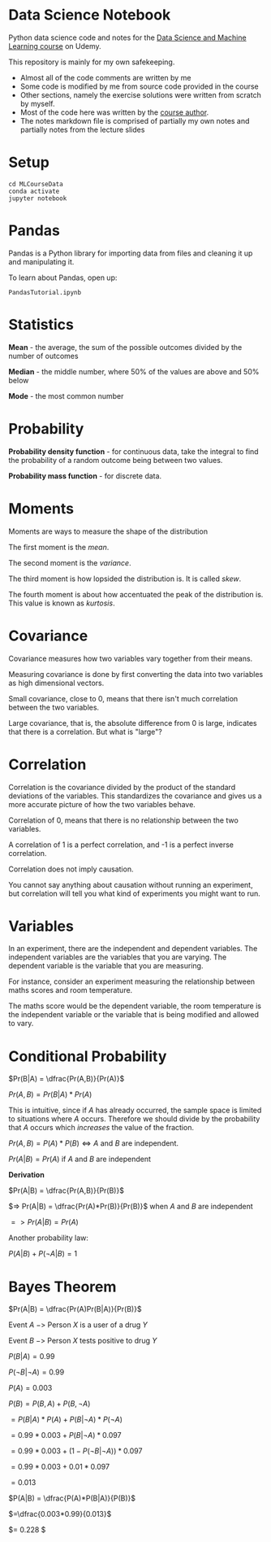 # Data Science Notebook

Python data science code and notes for the [Data Science and Machine Learning course](https://www.udemy.com/course/data-science-and-machine-learning-with-python-hands-on/) on Udemy.

This repository is mainly for my own safekeeping.

- Almost all of the code comments are written by me
- Some code is modified by me from source code provided in the course
- Other sections, namely the exercise solutions were written from scratch by myself.
- Most of the code here was written by the [course author](https://www.udemy.com/user/frank-kane-2/).
- The notes markdown file is comprised of partially my own notes and partially notes from the lecture slides

Setup
=
```
cd MLCourseData
conda activate
jupyter notebook
```


Pandas
=
Pandas is a Python library for importing data from files and cleaning it up and manipulating it.

To learn about Pandas, open up:

```PandasTutorial.ipynb```


Statistics
=

**Mean** - the average, the sum of the possible outcomes divided by the number of outcomes

**Median** - the middle number, where 50% of the values are above and 50% below

**Mode** - the most common number

Probability
=

**Probability density function** - for continuous data, take the integral to find the probability of a random outcome being between two values.

**Probability mass function** - for discrete data.


Moments
=
Moments are ways to measure the shape of the distribution

The first moment is the *mean*.

The second moment is the *variance*.

The third moment is how lopsided the distribution is. It is called *skew*. 

The fourth moment is about how accentuated the peak of the distribution is. This value is known as *kurtosis*.

Covariance
=

Covariance measures how two variables vary together from their means.

Measuring covariance is done by first converting the data into two variables as high dimensional vectors.

Small covariance, close to 0, means that there isn't much correlation between the two variables.

Large covariance, that is, the absolute difference from 0 is large, indicates that there is a correlation. But what is "large"?

Correlation
=

Correlation is the covariance divided by the product of the standard deviations of the variables. This standardizes the covariance and gives us a more accurate picture of how the two variables behave. 

Correlation of 0, means that there is no relationship between the two variables.

A correlation of 1 is a perfect correlation, and -1 is a perfect inverse correlation. 

Correlation does not imply causation.

You cannot say anything about causation without running an experiment, but correlation will tell you what kind of experiments you might want to run.


Variables
=

In an experiment, there are the independent and dependent variables. The independent variables are the variables that you are varying. The dependent variable is the variable that you are measuring.

For instance, consider an experiment measuring the relationship between maths scores and room temperature.

The maths score would be the dependent variable, the room temperature is the independent variable or the variable that is being modified and allowed to vary. 

Conditional Probability
=

$Pr(B|A) = \dfrac{Pr(A,B)}{Pr(A)}$

$Pr(A,B) = Pr(B|A)*Pr(A)$

This is intuitive, since if $A$ has already occurred, the sample space is limited to situations where $A$ occurs. Therefore we should divide by the probability that $A$ occurs which *increases* the value of the fraction.

$Pr(A,B) = P(A)*P(B) \Longleftrightarrow A$ and $B$ are independent.

$Pr(A|B) = Pr(A)$ if $A$ and $B$ are independent

**Derivation**

$Pr(A|B) = \dfrac{Pr(A,B)}{Pr(B)}$

$=> Pr(A|B) = \dfrac{Pr(A)*Pr(B)}{Pr(B)}$ when $A$ and $B$ are independent

$=> Pr(A|B) = Pr(A)$

Another probability law:

$P(A|B) + P(¬A|B) = 1$

Bayes Theorem
=

$Pr(A|B) = \dfrac{Pr(A)Pr(B|A)}{Pr(B)}$

Event $A$ $->$ Person $X$ is a user of a drug $Y$

Event $B$ $->$ Person $X$ tests positive to drug $Y$

$P(B|A) = 0.99$

$P(¬B|¬A) = 0.99$

$P(A) = 0.003$

$P(B) = P(B,A) + P(B, ¬A)$

$= P(B|A)*P(A) + P(B|¬A)*P(¬A)$

$= 0.99 * 0.003 + P(B|¬A)*0.097$

$= 0.99 * 0.003 + (1-P(¬B|¬A))*0.097$

$= 0.99 * 0.003 + 0.01 * 0.097$

$= 0.013$

$P(A|B) = \dfrac{P(A)*P(B|A)}{P(B)}$

$=\dfrac{0.003*0.99}{0.013}$

$= 0.228 $




